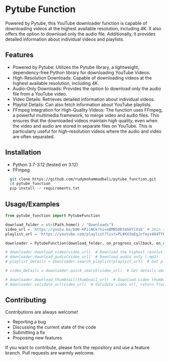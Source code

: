
# Pytube Function

Powered by Pytube, this YouTube downloader function is capable of downloading videos at the highest available resolution, including 4K. It also offers the option to download only the audio file. Additionally, it provides detailed information about individual videos and playlists.




## Features

- Powered by Pytube: Utilizes the Pytube library, a lightweight, dependency-free Python library for downloading YouTube Videos.
- High-Resolution Downloads: Capable of downloading videos at the highest available resolution, including 4K.
- Audio-Only Downloads: Provides the option to download only the audio file from a YouTube video.
- Video Details: Retrieves detailed information about individual videos.
- Playlist Details: Can also fetch information about YouTube playlists.
- FFmpeg Integration for High-Quality Videos: The function uses FFmpeg, a powerful multimedia framework, to merge video and audio files. This ensures that the downloaded videos maintain high quality, even when the video and audio are stored in separate files on YouTube. This is particularly useful for high-resolution videos where the audio and video are often separated.
## Installation

- Python 3.7-3.12 (tested on 3.12)
- FFmpeg

```bash
  git clone https://github.com/rudymohammadbali/pytube_function.git
  cd pytube_function
  pip install -r requirements.txt
```
## Usage/Examples

```python
from pytube_function import PytubeFunction

download_folder = str(Path.home() / "Downloads")
video_url = 'https://youtu.be/bON-KPiiNCk?si=o8MN5OEtmSH7iVsb' # 2min 4K video
playlist_url = 'https://youtube.com/playlist?list=PL4KX3oEgJcfeyz484TYEQULx99yFWudTN&si=NaBge2OwI7xk6S72' # 5 videos playlist

downloader = PytubeFunction(download_folder, on_progress_callback, on_complete_callback, all_done_callback)

# downloader.download_video(video_url)  # Download the highest resolution video
# downloader.download_audio(video_url)  # Download audio only (.mp3)
# playlist_details = downloader.search_playlist(playlist_url)  # Get playlist details same as quick_search function

# video_details = downloader.quick_search(video_url)  # Get details about video such as: title, owner, channel_url, thumbnail_url, thumbnail_path, views and publish date

# downloader.download_thumbnail(thumbnail_url)  # Download video thumbnail
# downloader.validate_url(video_url)  # Validate video url, return True if valid otherwise False
``` 


## Contributing

Contributions are always welcome!

- Reporting a bug
- Discussing the current state of the code
- Submitting a fix
- Proposing new features

If you want to contribute, please fork the repository and use a feature branch. Pull requests are warmly welcome.

